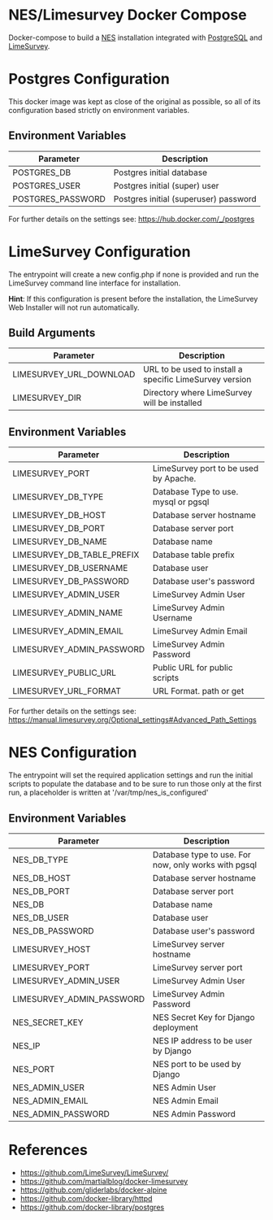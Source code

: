 # NES/Limesurvey Docker Compose

Docker-compose to build a [NES](https://github.com/neuromat/nes) installation integrated with [PostgreSQL](https://www.postgresql.org) and [LimeSurvey](https://limesurvey.org).

<!---
Parts of this README file are based on Markus Opolka work with the following license:

MIT License

Copyright (c) 2018 Markus Opolka

Permission is hereby granted, free of charge, to any person obtaining a copy
of this software and associated documentation files (the "Software"), to deal
in the Software without restriction, including without limitation the rights
to use, copy, modify, merge, publish, distribute, sublicense, and/or sell
copies of the Software, and to permit persons to whom the Software is
furnished to do so, subject to the following conditions:

The above copyright notice and this permission notice shall be included in all
copies or substantial portions of the Software.

THE SOFTWARE IS PROVIDED "AS IS", WITHOUT WARRANTY OF ANY KIND, EXPRESS OR
IMPLIED, INCLUDING BUT NOT LIMITED TO THE WARRANTIES OF MERCHANTABILITY,
FITNESS FOR A PARTICULAR PURPOSE AND NONINFRINGEMENT. IN NO EVENT SHALL THE
AUTHORS OR COPYRIGHT HOLDERS BE LIABLE FOR ANY CLAIM, DAMAGES OR OTHER
LIABILITY, WHETHER IN AN ACTION OF CONTRACT, TORT OR OTHERWISE, ARISING FROM,
OUT OF OR IN CONNECTION WITH THE SOFTWARE OR THE USE OR OTHER DEALINGS IN THE
SOFTWARE.
--->

# Postgres Configuration

This docker image was kept as close of the original as possible, so all of its configuration based strictly on environment variables.

## Environment Variables

| Parameter         | Description                           |
| ----------------- | ------------------------------------- |
| POSTGRES_DB       | Postgres initial database             |
| POSTGRES_USER     | Postgres initial (super) user         |
| POSTGRES_PASSWORD | Postgres initial (superuser) password |

For further details on the settings see: <https://hub.docker.com/_/postgres>

# LimeSurvey Configuration

The entrypoint will create a new config.php if none is provided and run the LimeSurvey command line interface for installation.

**Hint**: If this configuration is present before the installation, the LimeSurvey Web Installer will not run automatically.

## Build Arguments

| Parameter               | Description                                             |
| ----------------------- | ------------------------------------------------------- |
| LIMESURVEY_URL_DOWNLOAD | URL to be used to install a specific LimeSurvey version |
| LIMESURVEY_DIR          | Directory where LimeSurvey will be installed            |

## Environment Variables

| Parameter                  | Description                           |
| -------------------------- | ------------------------------------- |
| LIMESURVEY_PORT            | LimeSurvey port to be used by Apache. |
| LIMESURVEY_DB_TYPE         | Database Type to use. mysql or pgsql  |
| LIMESURVEY_DB_HOST         | Database server hostname              |
| LIMESURVEY_DB_PORT         | Database server port                  |
| LIMESURVEY_DB_NAME         | Database name                         |
| LIMESURVEY_DB_TABLE_PREFIX | Database table prefix                 |
| LIMESURVEY_DB_USERNAME     | Database user                         |
| LIMESURVEY_DB_PASSWORD     | Database user's password              |
| LIMESURVEY_ADMIN_USER      | LimeSurvey Admin User                 |
| LIMESURVEY_ADMIN_NAME      | LimeSurvey Admin Username             |
| LIMESURVEY_ADMIN_EMAIL     | LimeSurvey Admin Email                |
| LIMESURVEY_ADMIN_PASSWORD  | LimeSurvey Admin Password             |
| LIMESURVEY_PUBLIC_URL      | Public URL for public scripts         |
| LIMESURVEY_URL_FORMAT      | URL Format. path or get               |

For further details on the settings see: <https://manual.limesurvey.org/Optional_settings#Advanced_Path_Settings>

# NES Configuration

The entrypoint will set the required application settings and run the initial scripts to populate the database and to be sure to run those only at the first run, a placeholder is written at '/var/tmp/nes_is_configured'

## Environment Variables

| Parameter                 | Description                                          |
| ------------------------- | ---------------------------------------------------- |
| NES_DB_TYPE               | Database type to use. For now, only works with pgsql |
| NES_DB_HOST               | Database server hostname                             |
| NES_DB_PORT               | Database server port                                 |
| NES_DB                    | Database name                                        |
| NES_DB_USER               | Database user                                        |
| NES_DB_PASSWORD           | Database user's password                             |
| LIMESURVEY_HOST           | LimeSurvey server hostname                           |
| LIMESURVEY_PORT           | LimeSurvey server port                               |
| LIMESURVEY_ADMIN_USER     | LimeSurvey Admin User                                |
| LIMESURVEY_ADMIN_PASSWORD | LimeSurvey Admin Password                            |
| NES_SECRET_KEY            | NES Secret Key for Django deployment                 |
| NES_IP                    | NES IP address to be user by Django                  |
| NES_PORT                  | NES port to be used by Django                        |
| NES_ADMIN_USER            | NES Admin User                                       |
| NES_ADMIN_EMAIL           | NES Admin Email                                      |
| NES_ADMIN_PASSWORD        | NES Admin Password                                   |

# References

-   <https://github.com/LimeSurvey/LimeSurvey/>
-   <https://github.com/martialblog/docker-limesurvey>
-   <https://github.com/gliderlabs/docker-alpine>
-   <https://github.com/docker-library/httpd>
-   <https://github.com/docker-library/postgres>
